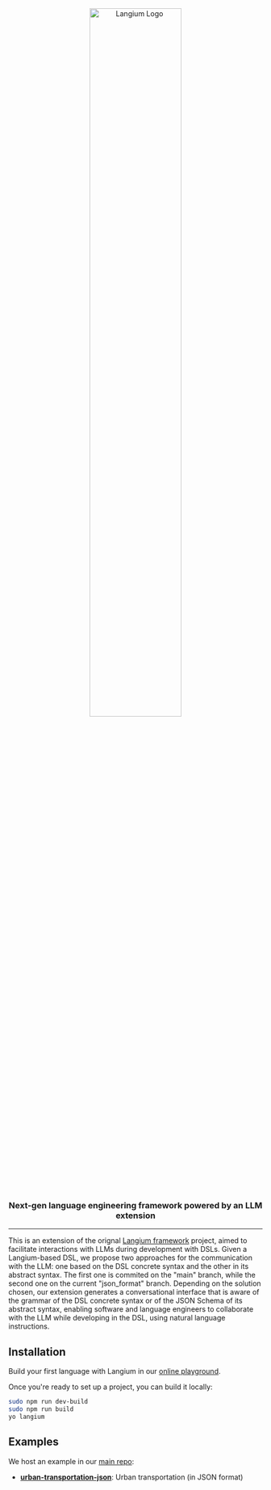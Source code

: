 <div id="langium-logo" align="center">
  <a href="https://github.com/eclipse-langium/langium">
    <img alt="Langium Logo" width="60%" src="https://user-images.githubusercontent.com/4377073/135283991-90ef7724-649d-440a-8720-df13c23bda82.png">
  </a>
  <h3>
    Next-gen language engineering framework powered by an LLM extension
  </h3>
</div>

---

This is an extension of the orignal [Langium framework](https://github.com/eclipse-langium/langium) project, aimed to facilitate interactions with LLMs during development with DSLs. Given a Langium-based DSL, we propose two approaches for the communication with the LLM: one based on the DSL concrete syntax and the other in its abstract syntax. The first one is commited on the "main" branch, while the second one on the current "json_format" branch.
Depending on the solution chosen, our extension generates a conversational interface that is aware of the grammar of the DSL concrete syntax or of the JSON Schema of its abstract syntax, enabling software and language engineers to collaborate with the LLM while developing in the DSL, using natural language instructions.


## Installation

Build your first language with Langium in our [online playground](https://langium.org/playground/).

Once you're ready to set up a project, you can build it locally:

```sh
sudo npm run dev-build
sudo npm run build
yo langium
```

## Examples

We host an example in our [main repo](https://github.com/NaoMod/langium-llm/tree/json_format/examples-llm):

* **[urban-transportation-json](https://github.com/NaoMod/langium-llm/tree/json_format/examples-llm/urban-transportation-json)**: Urban transportation (in JSON format)
